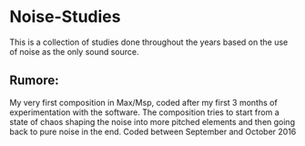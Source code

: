 # Noise-Studies
This is a collection of studies done throughout the years based on the use of noise as the only sound source.

## Rumore: 
   My very first composition in Max/Msp, coded after my first 3 months of experimentation with the software. The composition tries to start from a state of chaos shaping the noise into more pitched elements and then going back to pure noise in the end. Coded between September and October 2016
